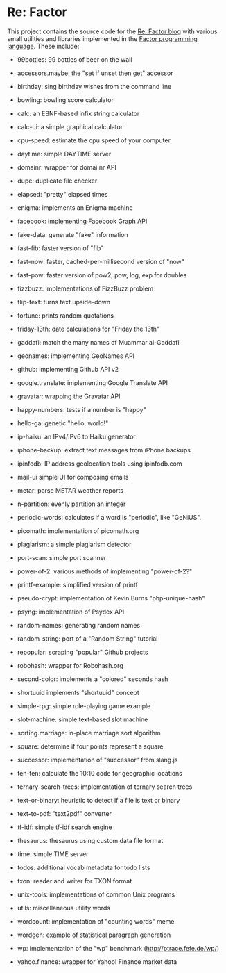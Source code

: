 # Re: Factor

This project contains the source code for the [Re: Factor
blog](https://re-factor.blogspot.com) with various small utilities and
libraries implemented in the [Factor programming
language](https://factorcode.org).  These include:

* 99bottles: 99 bottles of beer on the wall

* accessors.maybe: the "set if unset then get" accessor

* birthday: sing birthday wishes from the command line

* bowling: bowling score calculator

* calc: an EBNF-based infix string calculator

* calc-ui: a simple graphical calculator

* cpu-speed: estimate the cpu speed of your computer

* daytime: simple DAYTIME server

* domainr: wrapper for domai.nr API

* dupe: duplicate file checker

* elapsed: "pretty" elapsed times

* enigma: implements an Enigma machine

* facebook: implementing Facebook Graph API

* fake-data: generate "fake" information

* fast-fib: faster version of "fib"

* fast-now: faster, cached-per-millisecond version of "now"

* fast-pow: faster version of pow2, pow, log, exp for doubles

* fizzbuzz: implementations of FizzBuzz problem

* flip-text: turns text upside-down

* fortune: prints random quotations

* friday-13th: date calculations for "Friday the 13th"

* gaddafi: match the many names of Muammar al-Gaddafi

* geonames: implementing GeoNames API

* github: implementing Github API v2

* google.translate: implementing Google Translate API

* gravatar: wrapping the Gravatar API

* happy-numbers: tests if a number is "happy"

* hello-ga: genetic "hello, world!"

* ip-haiku: an IPv4/IPv6 to Haiku generator

* iphone-backup: extract text messages from iPhone backups

* ipinfodb: IP address geolocation tools using ipinfodb.com

* mail-ui simple UI for composing emails

* metar: parse METAR weather reports

* n-partition: evenly partition an integer

* periodic-words: calculates if a word is "periodic", like "GeNiUS".

* picomath: implementation of picomath.org

* plagiarism: a simple plagiarism detector

* port-scan: simple port scanner

* power-of-2: various methods of implementing "power-of-2?"

* printf-example: simplified version of printf

* pseudo-crypt: implementation of Kevin Burns "php-unique-hash"

* psyng: implementation of Psydex API

* random-names: generating random names

* random-string: port of a "Random String" tutorial

* repopular: scraping "popular" Github projects

* robohash: wrapper for Robohash.org

* second-color: implements a "colored" seconds hash

* shortuuid implements "shortuuid" concept

* simple-rpg: simple role-playing game example

* slot-machine: simple text-based slot machine

* sorting.marriage: in-place marriage sort algorithm

* square: determine if four points represent a square

* successor: implementation of "successor" from slang.js

* ten-ten: calculate the 10:10 code for geographic locations

* ternary-search-trees: implementation of ternary search trees

* text-or-binary: heuristic to detect if a file is text or binary

* text-to-pdf: "text2pdf" converter

* tf-idf: simple tf-idf search engine

* thesaurus: thesaurus using custom data file format

* time: simple TIME server

* todos: additional vocab metadata for todo lists

* txon: reader and writer for TXON format

* unix-tools: implementations of common Unix programs

* utils: miscellaneous utility words

* wordcount: implementation of "counting words" meme

* wordgen: example of statistical paragraph generation

* wp: implementation of the "wp" benchmark (http://ptrace.fefe.de/wp/)

* yahoo.finance: wrapper for Yahoo! Finance market data
